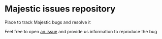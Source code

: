 # Majestic issues repository

Place to track Majestic bugs and resolve it

Feel free to open [an issue](https://github.com/OpenIPC/majestic_issues/issues/new/choose) and provide us information to reproduce the bug
